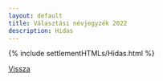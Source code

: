 ```yaml
---
layout: default
title: Választási névjegyzék 2022
description: Hidas
---
```


{% include settlementHTMLs/Hidas.html %}

[Vissza](./)